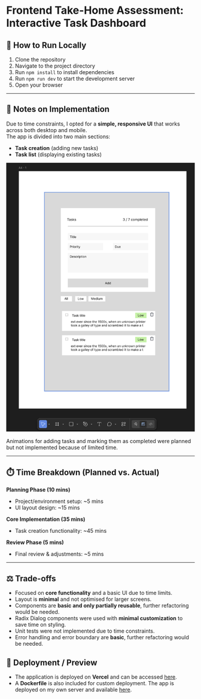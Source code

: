 # Frontend Take-Home Assessment: Interactive Task Dashboard

## 🚀 How to Run Locally

1. Clone the repository  
2. Navigate to the project directory  
3. Run `npm install` to install dependencies  
4. Run `npm run dev` to start the development server  
5. Open your browser  

---

## 📝 Notes on Implementation

Due to time constraints, I opted for a **simple, responsive UI** that works across both desktop and mobile.  
The app is divided into two main sections:  
- **Task creation** (adding new tasks)  
- **Task list** (displaying existing tasks)  

![screenshot](screenshot.png)

Animations for adding tasks and marking them as completed were planned but not implemented because of limited time.

---

## ⏱️ Time Breakdown (Planned vs. Actual)

**Planning Phase (10 mins)**  
- Project/environment setup: ~5 mins  
- UI layout design: ~15 mins  

**Core Implementation (35 mins)**  
- Task creation functionality: ~45 mins  

**Review Phase (5 mins)**  
- Final review & adjustments: ~5 mins  

---

## ⚖️ Trade-offs

- Focused on **core functionality** and a basic UI due to time limits.  
- Layout is **minimal** and not optimised for larger screens.  
- Components are **basic and only partially reusable**, further refactoring would be needed.  
- Radix Dialog components were used with **minimal customization** to save time on styling.
- Unit tests were not implemented due to time constraints.
- Error handling and error boundary are **basic**, further refactoring would be needed. 

## 🚀 Deployment / Preview

- The application is deployed on **Vercel** and can be accessed [here](https://frontend-assessment-starter.vercel.app/).  
- A **Dockerfile** is also included for custom deployment. The app is deployed on my own server and available [here](https://task-dashboard.apphostcloud.link/). 